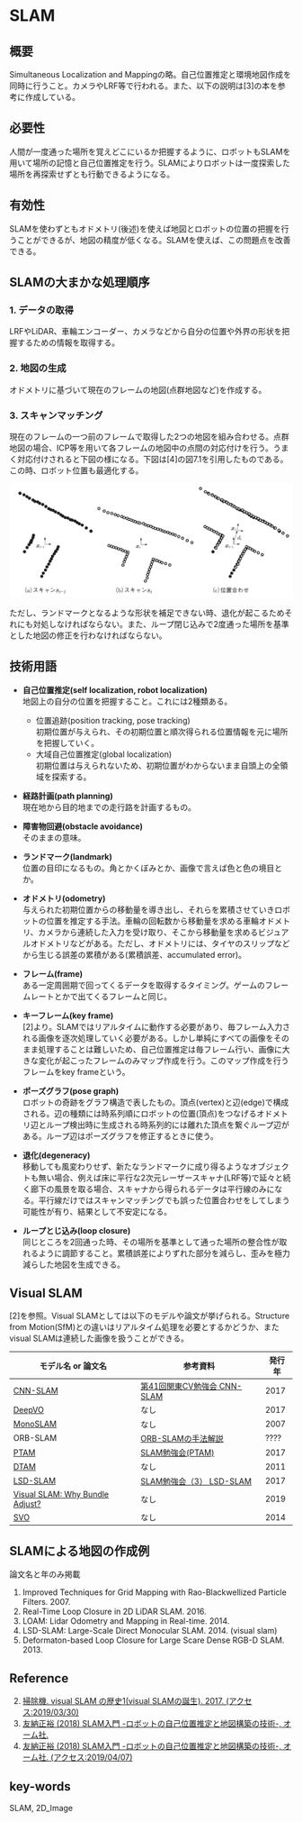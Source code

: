 # SLAM
## 概要
Simultaneous Localization and Mappingの略。自己位置推定と環境地図作成を同時に行うこと。カメラやLRF等で行われる。また、以下の説明は[3]の本を参考に作成している。

## 必要性
人間が一度通った場所を覚えどこにいるか把握するように、ロボットもSLAMを用いて場所の記憶と自己位置推定を行う。SLAMによりロボットは一度探索した場所を再探索せずとも行動できるようになる。

## 有効性
SLAMを使わずともオドメトリ(後述)を使えば地図とロボットの位置の把握を行うことができるが、地図の精度が低くなる。SLAMを使えば、この問題点を改善できる。

## SLAMの大まかな処理順序
### 1. データの取得
LRFやLiDAR、車輪エンコーダー、カメラなどから自分の位置や外界の形状を把握するための情報を取得する。

### 2. 地図の生成
オドメトリに基づいて現在のフレームの地図(点群地図など)を作成する。

### 3. スキャンマッチング
現在のフレームの一つ前のフレームで取得した2つの地図を組み合わせる。点群地図の場合、ICP等を用いて各フレームの地図中の点間の対応付けを行う。うまく対応付けされると下図の様になる。下図は[4]の図7.1を引用したものである。この時、ロボット位置も最適化する。

![fig7.1-Ohmsha-slam.png](img/SLAM/fig7.1-Ohmsha-slam.png)

ただし、ランドマークとなるような形状を補足できない時、退化が起こるためそれにも対処しなければならない。また、ループ閉じ込みで2度通った場所を基準とした地図の修正を行わなければならない。

## 技術用語 
- **自己位置推定(self localization, robot localization)**  
  地図上の自分の位置を把握すること。これには2種類ある。
  - 位置追跡(position tracking, pose tracking)  
    初期位置が与えられ、その初期位置と順次得られる位置情報を元に場所を把握していく。
  - 大域自己位置推定(global localization)  
    初期位置は与えられないため、初期位置がわからないまま自頭上の全領域を探索する。
  
- **経路計画(path planning)**  
  現在地から目的地までの走行路を計画するもの。

- **障害物回避(obstacle avoidance)**  
  そのままの意味。

- **ランドマーク(landmark)**  
  位置の目印になるもの。角とかくぼみとか、画像で言えば色と色の境目とか。

- **オドメトリ(odometry)**  
  与えられた初期位置からの移動量を導き出し、それらを累積させていきロボットの位置を推定する手法。車輪の回転数から移動量を求める車輪オドメトリ、カメラから連続した入力を受け取り、そこから移動量を求めるビジュアルオドメトリなどがある。ただし、オドメトリには、タイヤのスリップなどから生じる誤差の累積がある(累積誤差、accumulated error)。

- **フレーム(frame)**  
  ある一定周囲期で回ってくるデータを取得するタイミング。ゲームのフレームレートとかで出てくるフレームと同じ。

- **キーフレーム(key frame)**  
  [2]より。SLAMではリアルタイムに動作する必要があり、毎フレーム入力される画像を逐次処理していく必要がある。しかし単純にすべての画像をそのまま処理することは難しいため、自己位置推定は毎フレーム行い、画像に大きな変化が起こったフレームのみマップ作成を行う。このマップ作成を行うフレームをkey frameという。

- **ポーズグラフ(pose graph)**  
  ロボットの奇跡をグラフ構造で表したもの。頂点(vertex)と辺(edge)で構成される。辺の種類には時系列順にロボットの位置(頂点)をつなげるオドメトリ辺とループ検出時に生成される時系列的には離れた頂点を繋ぐループ辺がある。ループ辺はポーズグラフを修正するときに使う。

- **退化(degeneracy)**  
  移動しても風変わりせず、新たなランドマークに成り得るようなオブジェクトも無い場合、例えば床に平行な2次元レーザースキャナ(LRF等)で延々と続く廊下の風景を取る場合、スキャナから得られるデータは平行線のみになる。平行線だけではスキャンマッチングでも誤った位置合わせをしてしまう可能性が有り、結果として不安定になる。

- **ループとじ込み(loop closure)**  
  同じところを2回通った時、その場所を基準として通った場所の整合性が取れるように調節すること。累積誤差によりずれた部分を減らし、歪みを極力減らした地図を生成できる。

## Visual SLAM
[2]を参照。Visual SLAMとしては以下のモデルや論文が挙げられる。Structure from Motion(SfM)との違いはリアルタイム処理を必要とするかどうか、またvisual SLAMは連続した画像を扱うことができる。

|モデル名 or 論文名 |参考資料  |発行年  |
|---|---|---|
|[CNN-SLAM](https://arxiv.org/abs/1704.03489)  |[第41回関東CV勉強会 CNN-SLAM](https://www.slideshare.net/KunihiroHasegawa/41cv-cnnslam)  |2017  |
|[DeepVO](https://arxiv.org/abs/1709.08429)  |なし  |2017  |
|[MonoSLAM](https://www.doc.ic.ac.uk/~ajd/Publications/davison_etal_pami2007.pdf)  |なし  |2007 |
|ORB-SLAM  |[ORB-SLAMの手法解説](https://www.slideshare.net/MasayaKaneko/orbslam-84842802)  |????  |
|[PTAM](http://www.robots.ox.ac.uk/~gk/publications/KleinMurray2007ISMAR.pdf)  |[SLAM勉強会(PTAM)](https://www.slideshare.net/MasayaKaneko/slamptam)  |2017|
|[DTAM](https://ieeexplore.ieee.org/document/6126513) | なし |2011|
|[LSD-SLAM](https://vision.in.tum.de/research/vslam/lsdslam)  |[SLAM勉強会（3） LSD-SLAM](https://www.slideshare.net/kazuya_tennis/slam3-lsdslam)|2017|
|[Visual SLAM: Why Bundle Adjust?](https://arxiv.org/abs/1902.03747)|なし |2019|
|[SVO](https://ieeexplore.ieee.org/abstract/document/6906584)|なし|2014|

## SLAMによる地図の作成例
論文名と年のみ掲載

1. Improved Techniques for Grid Mapping with Rao-Blackwellized Particle Filters. 2007.
2. Real-Time Loop Closure in 2D LiDAR SLAM. 2016.
3. LOAM: Lidar Odometry and Mapping in Real-time. 2014.
4. LSD-SLAM: Large-Scale Direct Monocular SLAM. 2014. (visual slam)
5. Deformaton-based Loop Closure for Large Scare Dense RGB-D SLAM. 2013.

## Reference
2. [掃除機. visual SLAM の歴史1(visual SLAMの誕生). 2017. (アクセス:2019/03/30)](https://noshumi.blogspot.com/2017/05/visual-slam-1visual-slam.html)
3. [友納正裕 (2018) SLAM入門 -ロボットの自己位置推定と地図構築の技術-, オーム社.](https://shop.ohmsha.co.jp/shopdetail/000000005234/)
4. [友納正裕 (2018) SLAM入門 -ロボットの自己位置推定と地図構築の技術-, オーム社. (アクセス:2019/04/07)](https://books.google.co.jp/books?id=QM5QDwAAQBAJ&pg=PA80&hl=ja&source=gbs_toc_r&cad=4#v=onepage&q&f=false)

## key-words
SLAM, 2D_Image